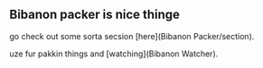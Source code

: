 ## Bibanon packer is nice thinge

go check out some sorta secsion [here](Bibanon Packer/section).

uze fur pakkin things and [watching](Bibanon Watcher).